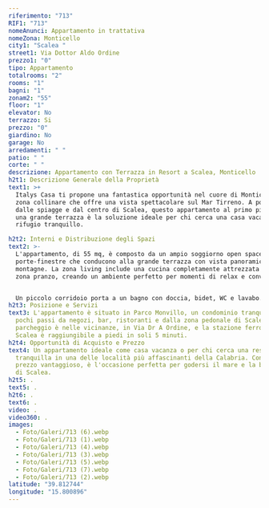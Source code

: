 ```yaml
---
riferimento: "713"
RIF1: "713"
nomeAnunci: Appartamento in trattativa
nomeZona: Monticello
city1: "Scalea "
street1: Via Dottor Aldo Ordine
prezzo1: "0"
tipo: Appartamento
totalrooms: "2"
rooms: "1"
bagni: "1"
zonam2: "55"
floor: "1"
elevator: No
terrazzo: Si
prezzo: "0"
giardino: No
garage: No
arredamenti: " "
patio: " "
corte: " "
descrizione: Appartamento con Terrazza in Resort a Scalea, Monticello
h2t1: Descrizione Generale della Proprietà
text1: >+
  Italys Casa ti propone una fantastica opportunità nel cuore di Monticello, una
  zona collinare che offre una vista spettacolare sul Mar Tirreno. A pochi passi
  dalle spiagge e dal centro di Scalea, questo appartamento al primo piano con
  una grande terrazza è la soluzione ideale per chi cerca una casa vacanza o un
  rifugio tranquillo.

h2t2: Interni e Distribuzione degli Spazi
text2: >-
  L'appartamento, di 55 mq, è composto da un ampio soggiorno open space con due
  porte-finestre che conducono alla grande terrazza con vista panoramica sulle
  montagne. La zona living include una cucina completamente attrezzata e una
  zona pranzo, creando un ambiente perfetto per momenti di relax e convivialità.


  Un piccolo corridoio porta a un bagno con doccia, bidet, WC e lavabo. La camera da letto matrimoniale è spaziosa e dotata di porte-finestre che conducono al balcone, dove si può godere della vista montuosa.
h2t3: Posizione e Servizi
text3: L'appartamento è situato in Parco Monvillo, un condominio tranquillo a
  pochi passi da negozi, bar, ristoranti e dalla zona pedonale di Scalea. Il
  parcheggio è nelle vicinanze, in Via Dr A Ordine, e la stazione ferroviaria di
  Scalea è raggiungibile a piedi in soli 5 minuti.
h2t4: Opportunità di Acquisto e Prezzo
text4: Un appartamento ideale come casa vacanza o per chi cerca una residenza
  tranquilla in una delle località più affascinanti della Calabria. Con un
  prezzo vantaggioso, è l'occasione perfetta per godersi il mare e la bellezza
  di Scalea.
h2t5: .
text5: .
h2t6: .
text6: .
video: .
video360: .
images:
  - Foto/Galeri/713 (6).webp
  - Foto/Galeri/713 (1).webp
  - Foto/Galeri/713 (4).webp
  - Foto/Galeri/713 (3).webp
  - Foto/Galeri/713 (5).webp
  - Foto/Galeri/713 (7).webp
  - Foto/Galeri/713 (2).webp
latitude: "39.812744"
longitude: "15.800896"
---
```

